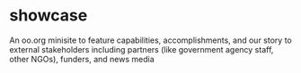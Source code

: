 # showcase
An oo.org minisite to feature capabilities, accomplishments, and our story to external stakeholders including partners (like government agency staff, other NGOs), funders, and news media

